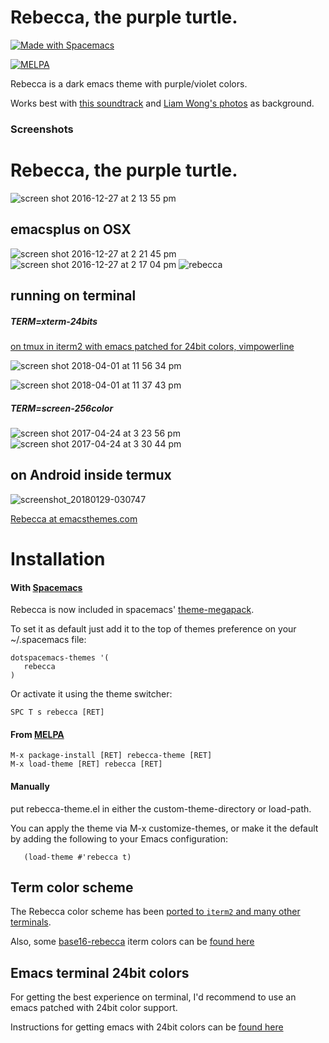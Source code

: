 # Rebecca, the purple turtle.

<a href="http://spacemacs.org"><img src="https://cdn.rawgit.com/syl20bnr/spacemacs/442d025779da2f62fc86c2082703697714db6514/assets/spacemacs-badge.svg" alt="Made with Spacemacs"></a>

[![MELPA](https://melpa.org/packages/rebecca-theme-badge.svg)](https://melpa.org/#/rebecca-theme)



Rebecca is a dark emacs theme with purple/violet colors.

Works best with [this soundtrack](https://www.youtube.com/watch?v=rDBbaGCCIhk) and [Liam Wong's photos](http://liamwon9.tumblr.com/) as background.


### Screenshots

# Rebecca, the purple turtle.

![screen shot 2016-12-27 at 2 13 55 pm](https://cloud.githubusercontent.com/assets/331/21507655/e4e04196-cc3f-11e6-9dd4-4b26d562182f.png)

## emacsplus on OSX 

![screen shot 2016-12-27 at 2 21 45 pm](https://cloud.githubusercontent.com/assets/331/21507653/e4bc1708-cc3f-11e6-976a-ccea9d94e584.png)
![screen shot 2016-12-27 at 2 17 04 pm](https://cloud.githubusercontent.com/assets/331/21507654/e4d1f7d0-cc3f-11e6-97c6-aeb536221013.png)
![rebecca](https://cloud.githubusercontent.com/assets/331/21472090/b359061a-ca8e-11e6-8320-fad08268e883.png)

## running on terminal 

##### TERM=xterm-24bits

[on tmux in iterm2 with emacs patched for 24bit colors, vimpowerline](https://gist.github.com/vic/fa58918694af3b3767fbc7dc22cbc406)

![screen shot 2018-04-01 at 11 56 34 pm](https://user-images.githubusercontent.com/331/38183752-7d26debe-3608-11e8-8809-fc09da5dc979.png)

![screen shot 2018-04-01 at 11 37 43 pm](https://user-images.githubusercontent.com/331/38183422-f26862f4-3605-11e8-9209-335c4b04325e.png)


##### TERM=screen-256color

![screen shot 2017-04-24 at 3 23 56 pm](https://cloud.githubusercontent.com/assets/331/25357349/17ba8214-2903-11e7-9cc0-03229e053da9.png)
![screen shot 2017-04-24 at 3 30 44 pm](https://cloud.githubusercontent.com/assets/331/25357351/1a07cb80-2903-11e7-9bd1-1abf9c093d03.png)

## on Android inside termux

![screenshot_20180129-030747](https://user-images.githubusercontent.com/331/35502267-17bf1e34-04a2-11e8-9285-5764429901be.png)





[Rebecca at emacsthemes.com](https://emacsthemes.com/themes/rebecca-theme.html)


# Installation

#### With [Spacemacs](http://spacemacs.org)

Rebecca is now included in spacemacs' [theme-megapack](https://github.com/syl20bnr/spacemacs/tree/develop/layers/%2Bthemes/themes-megapack).

To set it as default just add it to the top of themes preference on your ~/.spacemacs file:

```emacs-lisp
dotspacemacs-themes '(
   rebecca
)
```

Or activate it using the theme switcher:

```
SPC T s rebecca [RET]
```

#### From [MELPA](https://melpa.org/#/rebecca-theme)

```
M-x package-install [RET] rebecca-theme [RET]
M-x load-theme [RET] rebecca [RET]
```

#### Manually

put rebecca-theme.el in either the custom-theme-directory or load-path.

You can apply the theme via M-x customize-themes, or make it the default by adding the following to your Emacs configuration:

```emacs-lisp
   (load-theme #'rebecca t)
```   

## Term color scheme

The Rebecca color scheme has been [ported to `iterm2` and many other terminals](https://github.com/mbadolato/iTerm2-Color-Schemes).

Also, some [base16-rebecca](https://github.com/vic/base16-rebecca) iterm colors can be [found here](https://github.com/martinlindhe/base16-iterm2/tree/master/itermcolors)

## Emacs terminal 24bit colors

For getting the best experience on terminal, I'd recommend to use an emacs patched with 24bit color support.

Instructions for getting emacs with 24bit colors can be [found here](https://gist.github.com/vic/fa58918694af3b3767fbc7dc22cbc406)



